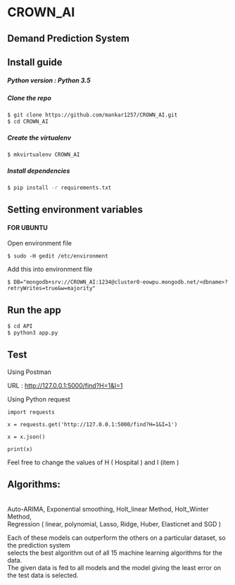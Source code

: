 # CROWN_AI

## Demand Prediction System

## Install guide

##### Python version :  Python 3.5

##### Clone the repo

```bash
$ git clone https://github.com/mankar1257/CROWN_AI.git
$ cd CROWN_AI
```

##### Create the virtualenv
```bash
$ mkvirtualenv CROWN_AI
```

##### Install dependencies
```bash
$ pip install -r requirements.txt
```


## Setting environment variables

#### FOR UBUNTU 

Open environment file 

```
$ sudo -H gedit /etc/environment
```
Add this into environment file 

```
$ DB="mongodb+srv://CROWN_AI:1234@cluster0-eowpu.mongodb.net/<dbname>?retryWrites=true&w=majority"

```


## Run the app
```bash
$ cd API
$ python3 app.py
```


## Test

Using Postman

URL : http://127.0.0.1:5000/find?H=1&I=1
 
Using Python request 

```
import requests

x = requests.get('http://127.0.0.1:5000/find?H=1&I=1')

x = x.json()

print(x)
```
 
Feel  free to change the values of H ( Hospital ) and I (item )



## Algorithms: 
<br> Auto-ARIMA, Exponential smoothing, Holt_linear Method, Holt_Winter Method, <br>
<emsp>Regression ( linear, polynomial, Lasso, Ridge, Huber, Elasticnet and  SGD )  <br>

Each of these models can outperform the others on a particular dataset, so the prediction system <br>
selects the best algorithm out of all 15 machine learning algorithms for the data.<br>
The given data is fed to all models and the model giving the least error on the test data is selected.

 
